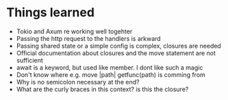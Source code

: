 # Things learned

* Tokio and Axum re working well togehter
* Passing the http request to the handlers is arkward
* Passing shared state or a simple config is complex, closures are needed
* Official documentation about closures and the move statement are not sufficient
* await is a keyword, but used like member. I dont like such a magic
* Don't know where e.g. move |path| getfunc(path) is comming from
* Why is no semicolon necessary at the end?
* What are the curly braces in this context? is this the closure?
